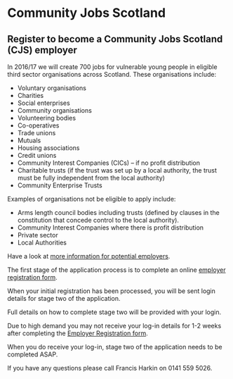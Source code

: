 # Community Jobs Scotland

## Register to become a Community Jobs Scotland (CJS) employer

In 2016/17 we will create 700 jobs for vulnerable young people in eligible third sector organisations across Scotland. These organisations include:

* Voluntary organisations
* Charities
* Social enterprises
* Community organisations
* Volunteering bodies
* Co-operatives
* Trade unions
* Mutuals
* Housing associations
* Credit unions
* Community Interest Companies (CICs) – if no profit distribution
* Charitable trusts (if the trust was set up by a local authority, the trust must be fully independent from the local authority)
* Community Enterprise Trusts

Examples of organisations not be eligible to apply include:

* Arms length council bodies including trusts (defined by clauses in the constitution that concede control to the local authority).
* Community Interest Companies where there is profit distribution
* Private sector
* Local Authorities

Have a look at [more information for potential employers](information-for-employers.md).

The first stage of the application process is to complete an online [employer registration form](http://scvo.force.com/empreg).

When your initial registration has been processed, you will be sent login details for stage two of the application.

Full details on how to complete stage two will be provided with your login.

Due to high demand you may not receive your  log-in details for 1-2 weeks after completing the [Employer Registration form](http://scvo.force.com/empreg).

When you do receive your log-in, stage two of the application needs to be completed ASAP.

If you have any questions please call Francis Harkin on 0141 559 5026.
